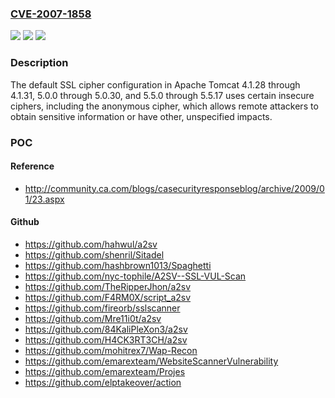 ### [CVE-2007-1858](https://cve.mitre.org/cgi-bin/cvename.cgi?name=CVE-2007-1858)
![](https://img.shields.io/static/v1?label=Product&message=n%2Fa&color=blue)
![](https://img.shields.io/static/v1?label=Version&message=n%2Fa&color=blue)
![](https://img.shields.io/static/v1?label=Vulnerability&message=n%2Fa&color=brighgreen)

### Description

The default SSL cipher configuration in Apache Tomcat 4.1.28 through 4.1.31, 5.0.0 through 5.0.30, and 5.5.0 through 5.5.17 uses certain insecure ciphers, including the anonymous cipher, which allows remote attackers to obtain sensitive information or have other, unspecified impacts.

### POC

#### Reference
- http://community.ca.com/blogs/casecurityresponseblog/archive/2009/01/23.aspx

#### Github
- https://github.com/hahwul/a2sv
- https://github.com/shenril/Sitadel
- https://github.com/hashbrown1013/Spaghetti
- https://github.com/nyc-tophile/A2SV--SSL-VUL-Scan
- https://github.com/TheRipperJhon/a2sv
- https://github.com/F4RM0X/script_a2sv
- https://github.com/fireorb/sslscanner
- https://github.com/Mre11i0t/a2sv
- https://github.com/84KaliPleXon3/a2sv
- https://github.com/H4CK3RT3CH/a2sv
- https://github.com/mohitrex7/Wap-Recon
- https://github.com/emarexteam/WebsiteScannerVulnerability
- https://github.com/emarexteam/Projes
- https://github.com/elptakeover/action

